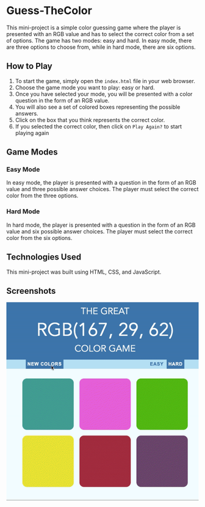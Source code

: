 # Guess-TheColor

This mini-project is a simple color guessing game where the player is presented with an RGB value and has to select the correct color from a set of options. The game has two modes: easy and hard. In easy mode, there are three options to choose from, while in hard mode, there are six options.

## How to Play

1. To start the game, simply open the `index.html` file in your web browser.
2. Choose the game mode you want to play: easy or hard.
3. Once you have selected your mode, you will be presented with a color question in the form of an RGB value.
4. You will also see a set of colored boxes representing the possible answers.
5. Click on the box that you think represents the correct color.
6. If you selected the correct color, then click on `Play Again?` to start playing again

## Game Modes

### Easy Mode

In easy mode, the player is presented with a question in the form of an RGB value and three possible answer choices. The player must select the correct color from the three options.

### Hard Mode

In hard mode, the player is presented with a question in the form of an RGB value and six possible answer choices. The player must select the correct color from the six options.


## Technologies Used

This mini-project was built using HTML, CSS, and JavaScript.

## Screenshots
![Screenshot 1](./screenshots/P4.gif)
